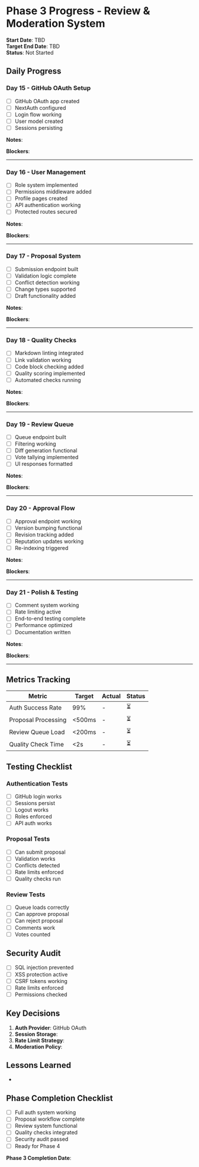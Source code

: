 # Phase 3 Progress - Review & Moderation System

**Start Date**: TBD  
**Target End Date**: TBD  
**Status**: Not Started

## Daily Progress

### Day 15 - GitHub OAuth Setup
- [ ] GitHub OAuth app created
- [ ] NextAuth configured
- [ ] Login flow working
- [ ] User model created
- [ ] Sessions persisting

**Notes**: 

**Blockers**: 

---

### Day 16 - User Management
- [ ] Role system implemented
- [ ] Permissions middleware added
- [ ] Profile pages created
- [ ] API authentication working
- [ ] Protected routes secured

**Notes**: 

**Blockers**: 

---

### Day 17 - Proposal System
- [ ] Submission endpoint built
- [ ] Validation logic complete
- [ ] Conflict detection working
- [ ] Change types supported
- [ ] Draft functionality added

**Notes**: 

**Blockers**: 

---

### Day 18 - Quality Checks
- [ ] Markdown linting integrated
- [ ] Link validation working
- [ ] Code block checking added
- [ ] Quality scoring implemented
- [ ] Automated checks running

**Notes**: 

**Blockers**: 

---

### Day 19 - Review Queue
- [ ] Queue endpoint built
- [ ] Filtering working
- [ ] Diff generation functional
- [ ] Vote tallying implemented
- [ ] UI responses formatted

**Notes**: 

**Blockers**: 

---

### Day 20 - Approval Flow
- [ ] Approval endpoint working
- [ ] Version bumping functional
- [ ] Revision tracking added
- [ ] Reputation updates working
- [ ] Re-indexing triggered

**Notes**: 

**Blockers**: 

---

### Day 21 - Polish & Testing
- [ ] Comment system working
- [ ] Rate limiting active
- [ ] End-to-end testing complete
- [ ] Performance optimized
- [ ] Documentation written

**Notes**: 

**Blockers**: 

---

## Metrics Tracking

| Metric | Target | Actual | Status |
|--------|--------|--------|--------|
| Auth Success Rate | 99% | - | ⏳ |
| Proposal Processing | <500ms | - | ⏳ |
| Review Queue Load | <200ms | - | ⏳ |
| Quality Check Time | <2s | - | ⏳ |

## Testing Checklist

### Authentication Tests
- [ ] GitHub login works
- [ ] Sessions persist
- [ ] Logout works
- [ ] Roles enforced
- [ ] API auth works

### Proposal Tests
- [ ] Can submit proposal
- [ ] Validation works
- [ ] Conflicts detected
- [ ] Rate limits enforced
- [ ] Quality checks run

### Review Tests
- [ ] Queue loads correctly
- [ ] Can approve proposal
- [ ] Can reject proposal
- [ ] Comments work
- [ ] Votes counted

## Security Audit

- [ ] SQL injection prevented
- [ ] XSS protection active
- [ ] CSRF tokens working
- [ ] Rate limits enforced
- [ ] Permissions checked

## Key Decisions

1. **Auth Provider**: GitHub OAuth
2. **Session Storage**: 
3. **Rate Limit Strategy**: 
4. **Moderation Policy**: 

## Lessons Learned

- 

## Phase Completion Checklist

- [ ] Full auth system working
- [ ] Proposal workflow complete
- [ ] Review system functional
- [ ] Quality checks integrated
- [ ] Security audit passed
- [ ] Ready for Phase 4

**Phase 3 Completion Date**: 